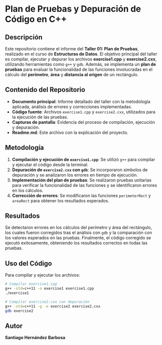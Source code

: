# Plan de Pruebas y Depuración de Código en C++

## Descripción
Este repositorio contiene el informe del **Taller 01: Plan de Pruebas**, realizado en el curso de **Estructuras de Datos**. El objetivo principal del taller es compilar, ejecutar y depurar los archivos **exercise1.cpp** y **exercise2.cxx**, utilizando herramientas como `g++` y `gdb`. Además, se implementa un **plan de pruebas** para evaluar la funcionalidad de las funciones involucradas en el cálculo del **perímetro**, **área** y **distancia al origen** de un rectángulo.

## Contenido del Repositorio
- **Documento principal**: Informe detallado del taller con la metodología aplicada, análisis de errores y correcciones implementadas.
- **Código fuente**: Archivos `exercise1.cpp` y `exercise2.cxx`, utilizados para la ejecución de las pruebas.
- **Capturas de pantalla**: Evidencia del proceso de compilación, ejecución y depuración.
- **Readme.md**: Este archivo con la explicación del proyecto.

## Metodología
1. **Compilación y ejecución de `exercise1.cpp`**: Se utilizó `g++` para compilar y ejecutar el código desde la terminal.
2. **Depuración de `exercise2.cxx` con `gdb`**: Se incorporaron símbolos de depuración y se analizaron los errores en tiempo de ejecución.
3. **Implementación del plan de pruebas**: Se realizaron pruebas unitarias para verificar la funcionalidad de las funciones y se identificaron errores en los cálculos.
4. **Corrección de errores**: Se modificaron las funciones `perimeterRect` y `areaRect` para obtener los resultados esperados.

## Resultados
Se detectaron errores en los cálculos del perímetro y área del rectángulo, los cuales fueron corregidos tras el análisis con `gdb` y la comparación con los valores esperados en las pruebas. Finalmente, el código corregido se ejecutó exitosamente, obteniendo los resultados correctos en todas las pruebas.

## Uso del Código
Para compilar y ejecutar los archivos:
```bash
# Compilar exercise1.cpp
g++ -std=c++11 -o exercise1 exercise1.cpp
./exercise1

# Compilar exercise2.cxx con depuración
g++ -std=c++11 -g -o exercise2 exercise2.cxx
gdb exercise2
```

## Autor
**Santiago Hernández Barbosa**
